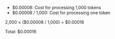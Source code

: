 * $0.00008: Cost for processing 1,000 tokens
* $0.00008 / 1,000: Cost for processing one token

2,000 × ($0.00008 / 1,000) = $0.00016

Total: $0.00016